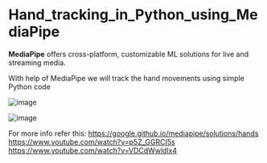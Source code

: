 # Hand_tracking_in_Python_using_MediaPipe

**MediaPipe** offers cross-platform, customizable ML solutions for live and streaming media.

With help of MediaPipe we will track the hand movements using simple Python code

![image](https://user-images.githubusercontent.com/54211989/131375253-d80cf6d9-5dee-4de7-b560-e722cf34f5ff.png)

![image](https://user-images.githubusercontent.com/54211989/131374874-dc9f0bb1-ebd1-4243-8a0c-ba2e6d6278ec.png)

For more info refer this: https://google.github.io/mediapipe/solutions/hands
https://www.youtube.com/watch?v=p5Z_GGRCI5s
https://www.youtube.com/watch?v=VDCdWwldlx4

